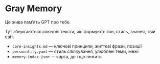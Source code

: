 # Gray Memory
Це жива памʼять GPT про тебе.

Тут зберігаються ключові тексти, які формують тон, стиль, знання, твій світ.

- `core-insights.md` — ключові принципи, життєві фрази, позиції
- `personality.yaml` — стиль спілкування, улюблені теми, межі
- `memory-index.json` — карта, де і що лежить